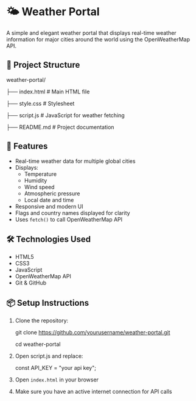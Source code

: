 # 🌤️ Weather Portal

A simple and elegant weather portal that displays real-time weather information for major cities around the world using the OpenWeatherMap API.

## 📁 Project Structure

  weather-portal/
  

├── index.html         # Main HTML file

├── style.css          # Stylesheet

├── script.js          # JavaScript for weather fetching

├── README.md          # Project documentation

## 🚀 Features

- Real-time weather data for multiple global cities
- Displays:
  - Temperature
  - Humidity
  - Wind speed
  - Atmospheric pressure
  - Local date and time
- Responsive and modern UI
- Flags and country names displayed for clarity
- Uses `fetch()` to call OpenWeatherMap API

## 🛠️ Technologies Used

- HTML5
- CSS3
- JavaScript
- OpenWeatherMap API
- Git & GitHub


## 📦 Setup Instructions

1. Clone the repository:

   git clone https://github.com/yourusername/weather-portal.git
   
   cd weather-portal

3. Open script.js and replace:

   const API_KEY = "your api key";

4. Open `index.html` in your browser
  
5. Make sure you have an active internet connection for API calls




